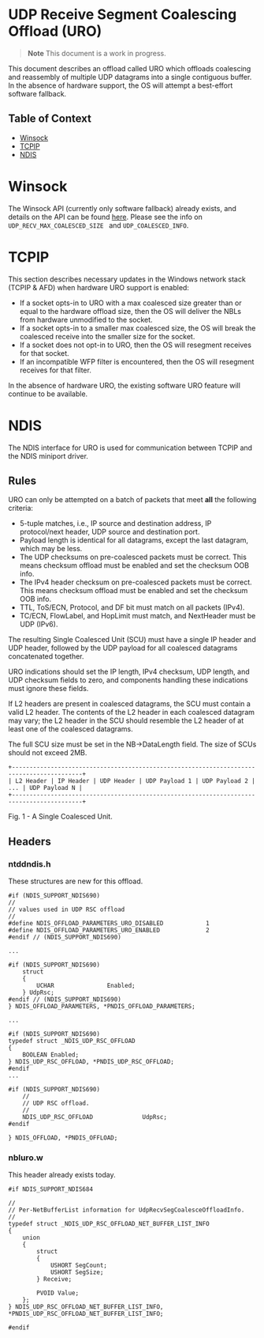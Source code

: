 # UDP Receive Segment Coalescing Offload (URO)

> **Note**
> This document is a work in progress.

This document describes an offload called URO which offloads coalescing and reassembly of multiple UDP datagrams into a single contiguous buffer.
In the absence of hardware support, the OS will attempt a best-effort software fallback.

## Table of Context

- [Winsock](#winsock)
- [TCPIP](#tcpip)
- [NDIS](#ndis)

# Winsock

The Winsock API (currently only software fallback) already exists, and details on the API can be found [here](https://learn.microsoft.com/en-us/windows/win32/winsock/ipproto-udp-socket-options). Please see the info on `UDP_RECV_MAX_COALESCED_SIZE ` and `UDP_COALESCED_INFO`.

# TCPIP

This section describes necessary updates in the Windows network stack (TCPIP & AFD) when hardware URO support is enabled:

- If a socket opts-in to URO with a max coalesced size greater than or equal to the hardware offload size, then the OS will deliver the NBLs from hardware unmodified to the socket.
- If a socket opts-in to a smaller max coalesced size, the OS will break the coalesced receive into the smaller size for the socket.
- If a socket does not opt-in to URO, then the OS will resegment receives for that socket.
- If an incompatible WFP filter is encountered, then the OS will resegment receives for that filter.

In the absence of hardware URO, the existing software URO feature will continue to be available.

# NDIS

The NDIS interface for URO is used for communication between TCPIP and the NDIS miniport driver.

## Rules

URO can only be attempted on a batch of packets that meet **all** the following criteria:

- 5-tuple matches, i.e., IP source and destination address, IP protocol/next header, UDP source and destination port.
- Payload length is identical for all datagrams, except the last datagram, which may be less.
- The UDP checksums on pre-coalesced packets must be correct. This means checksum offload must be enabled and set the checksum OOB info.
- The IPv4 header checksum on pre-coalesced packets must be correct. This means checksum offload must be enabled and set the checksum OOB info.
- TTL, ToS/ECN, Protocol, and DF bit must match on all packets (IPv4).
- TC/ECN, FlowLabel, and HopLimit must match, and NextHeader must be UDP (IPv6).

The resulting Single Coalesced Unit (SCU) must have a single IP header and UDP header, followed by the UDP payload for all coalesced datagrams concatenated together.

URO indications should set the IP length, IPv4 checksum, UDP length, and UDP checksum fields to zero, and components handling these indications must ignore these fields.

If L2 headers are present in coalesced datagrams, the SCU must contain a valid L2 header. The contents of the L2 header in each coalesced datagram may vary; the L2 header in the SCU should resemble the L2 header of at least one of the coalesced datagrams.

The full SCU size must be set in the NB->DataLength field. The size of SCUs should not exceed 2MB.

```
+------------------------------------------------------------------------------------------+
| L2 Header | IP Header | UDP Header | UDP Payload 1 | UDP Payload 2 | ... | UDP Payload N |
+------------------------------------------------------------------------------------------+
```
Fig. 1 - A Single Coalesced Unit.


## Headers

### ntddndis.h

These structures are new for this offload.
```
#if (NDIS_SUPPORT_NDIS690)
//
// values used in UDP RSC offload
//
#define NDIS_OFFLOAD_PARAMETERS_URO_DISABLED            1
#define NDIS_OFFLOAD_PARAMETERS_URO_ENABLED             2
#endif // (NDIS_SUPPORT_NDIS690)

...

#if (NDIS_SUPPORT_NDIS690)
    struct
    {
        UCHAR               Enabled;
    } UdpRsc;
#endif // (NDIS_SUPPORT_NDIS690)
} NDIS_OFFLOAD_PARAMETERS, *PNDIS_OFFLOAD_PARAMETERS;

...

#if (NDIS_SUPPORT_NDIS690)
typedef struct _NDIS_UDP_RSC_OFFLOAD
{
    BOOLEAN Enabled;
} NDIS_UDP_RSC_OFFLOAD, *PNDIS_UDP_RSC_OFFLOAD;
#endif
...

#if (NDIS_SUPPORT_NDIS690)
    //
    // UDP RSC offload.
    //
    NDIS_UDP_RSC_OFFLOAD              UdpRsc;
#endif

} NDIS_OFFLOAD, *PNDIS_OFFLOAD;
```

### nbluro.w

This header already exists today.
```
#if NDIS_SUPPORT_NDIS684

//
// Per-NetBufferList information for UdpRecvSegCoalesceOffloadInfo.
//
typedef struct _NDIS_UDP_RSC_OFFLOAD_NET_BUFFER_LIST_INFO
{
    union
    {
        struct
        {
            USHORT SegCount;
            USHORT SegSize;
        } Receive;

        PVOID Value;
    };
} NDIS_UDP_RSC_OFFLOAD_NET_BUFFER_LIST_INFO, *PNDIS_UDP_RSC_OFFLOAD_NET_BUFFER_LIST_INFO;

#endif
```
